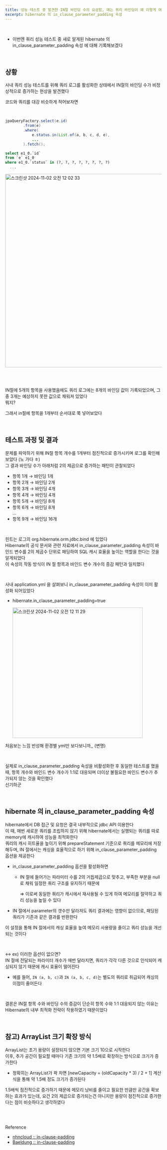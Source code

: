 ```yaml
---
title: 성능 테스트 중 발견한 IN절 바인딩 수의 요상함, 얘는 쿼리 바인딩이 왜 이렇게 여러번 되는거지?  
excerpt: hibernate 의 in_clause_parameter_padding 속성
---
```


<br/>

- 이번엔 쿼리 성능 테스트 중 새로 알게된 hibernate 의 in_clause_parameter_padding 속성 에 대해 기록해보겠다    

<br/>

## 상황
사내 쿼리 성능 테스트를 위해 쿼리 로그를 활성화한 상태에서 IN절의 바인딩 수가 비정상적으로 증가하는 현상을 발견했다   

코드와 쿼리를 대강 비슷하게 적어보자면   

<br/>

```java
jpaQueryFactory.select(e.id)
        .from(e)
        .where(
            e.status.in(List.of(a, b, c, d, e),
            ...
        ).fetch();
```

```sql
select e1_0.`id`
from `e` e1_0
where e1_0.`status` in (?, ?, ?, ?, ?, ?, ?, ?)
  ...
```

<img width="620" alt="스크린샷 2024-11-02 오전 12 02 33" src="https://github.com/user-attachments/assets/e2a9a55b-e0f6-4059-9752-ff1ec897d51b">    

<br/><br/>  

IN절에 5개의 항목을 사용했음에도 쿼리 로그에는 8개의 바인딩 값이 기록되었으며, 그중 3개는 예상하지 못한 값으로 채워져 있었다    
뭐지? 

그래서 in절에 항목을 1개부터 순서대로 쭉 넣어보았다

<br/>

## 테스트 과정 및 결과
문제를 파악하기 위해 IN절 항목 개수를 1개부터 점진적으로 증가시키며 로그를 확인해 보았다 (노 가다 ㅎ)      
그 결과 바인딩 수가 아래처럼 2의 제곱으로 증가하는 패턴이 관찰되었다    

- 항목 1개 → 바인딩 1개
- 항목 2개 → 바인딩 2개
- 항목 3개 → 바인딩 4개
- 항목 4개 → 바인딩 4개
- 항목 5개 → 바인딩 8개
- 항목 6개 → 바인딩 8개   
...   
- 항목 9개 → 바인딩 16개

<br/>

힌트는 로그의 org.hibernate.orm.jdbc.bind 에 있었다    
Hibernate의 공식 문서와 관련 자료에서 in_clause_parameter_padding 속성이 바인드 변수를 2의 제곱수 단위로 패딩하여 SQL 캐시 효율을 높이는 역할을 한다는 것을 알게되었다      
이 속성의 작동 방식이 IN 절 항목과 바인드 변수 개수의 증감 패턴과 일치했다    

<br/>

사내 application.yml 을 살펴보니 in_clause_parameter_padding 속성이 이미 활성화 되어있었다   

- hibernate.in_clause_parameter_padding=true    

  <img width="418" alt="스크린샷 2024-11-02 오전 12 11 29" src="https://github.com/user-attachments/assets/aca18c7e-de1e-4e46-a819-6403e15b52e9">   

처음보는 느낌 반성해 환경별 yml만 보다보니까,, (변명)     


<br/>

실제로 in_clause_parameter_padding 속성을 비활성화한 후 동일한 테스트를 했을 때, 항목 개수와 바인드 변수 개수가 1:1로 대응되며 더이상 불필요한 바인드 변수가 추가되지 않는 것을 확인했다   
신기하군   


<br/>

## hibernate 의 in_clause_parameter_padding 속성    
hibernate에서 DB 접근 및 요청은 결국 내부적으로 jdbc API 이용한다   
이 때, 매번 새로운 쿼리를 조립하지 않기 위해 hibernate에서는 실행되는 쿼리를 따로 memory에 캐시하여 성능을 최적화한다     
쿼리의 캐시 히트율을 높이기 위해 prepareStatement 기준으로 쿼리를 메모리에 저장해두며, IN 절에서는 캐싱을 효율적으로 하기 위해 in_clause_parameter_padding 옵션을 제공한다    

- in_clause_parameter_padding 옵션을 활성화하면   
    - IN 절에 들어가는 파라미터 수를 2의 거듭제곱으로 맞추고, 부족한 부분을 null로 채워 일정한 쿼리 구조를 유지하기 때문에      

      ⇒ 이로써 동일한 쿼리가 캐시에서 재사용될 수 있게 하여 메모리를 절약하고 쿼리 성능을 높일 수 있다       

- IN 절에서 parameter의 갯수만 달라져도 쿼리 결과에는 영향이 없으므로, 패딩된 쿼리가 기존과 같은 결과를 반환한다        

이 설정을 통해 IN 절에서의 캐싱 효율을 높여 메모리 사용량을 줄이고 쿼리 성능을 개선되는 것이다        

<br/>

↔ ex) 이러한 옵션이 없으면?    
IN 절에 전달되는 파라미터 개수가 매번 달라지면, 쿼리가 각각 다른 것으로 인식되어 캐싱되지 않기 때문에 캐시 효율이 떨어진다   
- 예를 들어, `IN (a, b, c)`과 `IN (a, b, c, d)`는 별도의 쿼리로 취급되어 캐싱의 이점이 줄어든다    

<br/>

결론은 IN절 항목 수와 바인딩 수의 증감이 단순히 항목 수와 1:1 대응되지 않는 이유는 Hibernate의 내부 최적화 전략이 작용하였기 때문이었다       

<br/>

## 참고) ArrayList 크기 확장 방식

ArrayList는 초기 용량이 설정되지 않으면 기본 크기 10으로 시작한다   
이후, 추가 공간이 필요할 때마다 기존 크기의 약 1.5배로 확장하는 방식으로 크기가 증가한다    

- 정확히는 ArrayList가 꽉 차면 \[newCapacity = (oldCapacity * 3) / 2 + 1] 계산식을 통해 약 1.5배 정도 크기가 증가된다    

1.5배씩 점진적으로 증가하기 때문에 메모리 낭비를 줄이고 필요한 만큼만 공간을 확보하는 효과가 있는데, 요건 2의 제곱으로 증가되는건 아니지만 용량이 점진적으로 증가한다는 점이 비슷하다고 생각하였다    

<br/><br/>

Reference    
- [nhncloud :: in-clause-padding](https://meetup.nhncloud.com/posts/211)
- [Baeldung :: in-clause-padding](https://www.baeldung.com/java-hibernate-in-clause-padding#parameter-padding-for-in-clause)

<br/>
